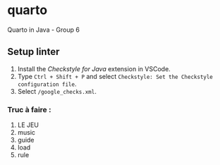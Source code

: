# quarto

Quarto in Java - Group 6

## Setup linter

1. Install the _Checkstyle for Java_ extension in VSCode.
2. Type `Ctrl + Shift + P` and select `Checkstyle: Set the Checkstyle configuration file`.
3. Select `/google_checks.xml`.

### Truc à faire : 
1. LE JEU
2. music
3. guide
4. load
5. rule
